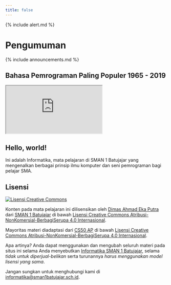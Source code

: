 ```yaml
---
title: false
---
```


{% include alert.md %}

# Pengumuman

{% include announcements.md %}

## Bahasa Pemrograman Paling Populer 1965 - 2019

<iframe allow="accelerometer; autoplay; encrypted-media; gyroscope; picture-in-picture" allowfullscreen="" class="embed-responsive-item" src="https://www.youtube.com/embed/Og847HVwRSI?modestbranding=1&amp;rel=0&amp;showinfo=0&amp;autoplay=1&amp;controls=0&amp;mute=1" style="background-image: url('https://img.youtube.com/vi/Og847HVwRSI/sddefault.jpg'); background-repeat: no-repeat; background-size: cover;"></iframe>

## Hello, world!

Ini adalah Informatika, mata pelajaran di SMAN 1 Batujajar yang mengenalkan berbagai prinsip ilmu komputer dan seni pemrograman bagi pelajar SMA.

<!-- ## Silabus

Pahami peraturan mata pelajaran dan kenali materi yang akan dipelajari di laman [silabus](syllabus). -->

## Lisensi

[![Lisensi Creative Commons](https://i.creativecommons.org/l/by-nc-sa/4.0/80x15.png)](http://creativecommons.org/licenses/by-nc-sa/4.0/deed.id)

Konten pada mata pelajaran ini dilisensikan oleh [Dimas Ahmad Eka Putra](http://www.sman1batujajar.sch.id/teachers) dari [SMAN 1 Batujajar](http://www.sman1batujajar.sch.id) di bawah [Lisensi Creative Commons Atribusi-NonKomersial-BerbagiSerupa 4.0 Internasional](http://creativecommons.org/licenses/by-nc-sa/4.0/deed.id).

Mayoritas materi diadaptasi dari [CS50 AP](https://ap.cs50.school/) di bawah [Lisensi Creative Commons Atribusi-NonKomersial-BerbagiSerupa 4.0 Internasional](http://creativecommons.org/licenses/by-nc-sa/4.0/deed.id).

Apa artinya? Anda dapat menggunakan dan mengubah seluruh materi pada situs ini selama Anda menyebutkan [Informatika SMAN 1 Batujajar](https://informatika.sman1batujajar.sch.id/), selama *tidak untuk diperjual-belikan* serta turunannya _harus menggunakan model lisensi yang sama_.

Jangan sungkan untuk menghubungi kami di informatika@sman1batujajar.sch.id.
